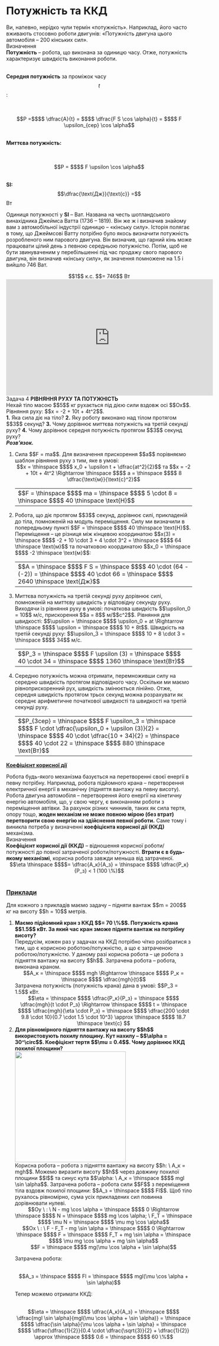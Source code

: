 # Потужнiсть та ККД

<div class="space">Ви, напевно, нерiдко чули термiн «потужнiсть». Наприклад, його часто вживають стосовно роботи двигунiв: «Потужнiсть двигуна цього автомобiля – 200 кiнських сил».</div>

<div class="eoz-wrap">
<span class="eoz">Визначення</span>
<div class="eoz-text">
<span class="p1"><b>Потужнiсть</b></span> – робота, що виконана за одиницю часу. Отже, потужнiсть характеризує швидкiсть виконання роботи.

<br>
<br>

<span class="p1"><b>Середня потужнiсть</b></span> за промiжок часу $$t$$:

<br>
<br>

<center>$$P =$$$$ \dfrac{A}{t} = $$$$ \dfrac{F S \cos \alpha}{t} = $$$$ F \upsilon_{сер} \cos \alpha$$</center>

<br>

<span class="p1"><b>Миттєва потужнiсть:</b></span>

<br>
<br>

<center>$$P = $$$$ F \upsilon \cos \alpha$$</center>

<br>

<span class="p1"><b>SI:</b></span> $$\dfrac{\text{Дж}}{\text{с}} =$$ Вт
</div>
</div>

<p class="p3">Одиниця потужностi у <b>SI</b> – Ват. Названа на честь шотландського винахiдника Джеймса Ватта (1736 – 1819). Він же ж і визначив знайому вам з автомобільної індустрії одиницю – «кінську силу». Iсторiя полягає в тому, що Джеймсові Ватту потрiбно було якось визначити потужнiсть розробленого ним парового двигуна. Вiн визначив, що гарний кiнь може працювати цілий день з певною середньою потужнiстю. Потiм, щоб не бути звинуваченим у перебiльшеннi під час продажу свого парового двигуна, вiн визначив «кiнську силу», як значення помножене на 1.5 i вийшло 746 Ват.</p>

<div class="space" align="center">$$1$$ к.с. $$= 746$$ Вт</div>

<div class="space"><div class="fluidMedia">
<iframe width="560" height="315" src="https://www.youtube.com/embed/F60gyQ5Cmwc" frameborder="0" allowfullscreen></iframe>
</div>
<div class="popup">
</div></div>

<div class="task-wrap">
<span class="task">Задача 4</span> <b>РIВНЯННЯ РУХУ ТА ПОТУЖНIСТЬ</b>
<div class="task-text">
Нехай тiло масою $$5$$ кг рухається пiд дiєю сили вздовж осi $$Ox$$. Рiвняння руху: $$x = -2 + 10t + 4t^2$$.
<br>
<div class="space"><b>1.</b> Яка сила дiє на тiло? <b>2.</b> Яку роботу виконано над тілом протягом $$3$$ секунд? <b>3.</b> Чому дорiвнює миттєва потужнiсть на третiй секундi руху? <b>4.</b> Чому дорiвнює середня потужнiсть протягом $$3$$ секунд руху?</div>

<div class="space"><b><i>Розв’язок.</i></b></div>

<ol>
<div class="space"><li>
Сила $$F = ma$$. Для визначення прискорення $$a$$ порiвняємо шаблон рiвняння руху з тим, яке в умовi:</div>

<div class="space" align="center">$$x = \thinspace $$$$ x_0 + \upsilon t + \dfrac{at^2}{2}$$ та $$x = -2 + 10t + 4t^2 \Rightarrow \thinspace $$$$ a = \thinspace $$$$ 8 \dfrac{\text{м}}{\text{с}^2}$$</div>

<div class="space"><div class="centered-table-wrapper">
<table class="centered-table">
<tr class="eq">
<td class="eq">
<p1>$$F = \thinspace $$$$ ma = \thinspace $$$$ 5 \cdot 8 = \thinspace $$$$ 40 \thinspace \text{Н}$$</p1>
</td>
</tr>
</table></div></div>
</li>
<div class="space"><li>Робота, що дiє протягом $$3$$ секунд, дорiвнює силi, прикладенiй до тiла, помноженiй на модуль перемiщення. Силу ми визначили в попередньому пунктi $$F = \thinspace $$$$ 40 \thinspace \text{Н}$$. Перемiщення – це рiзниця мiж кiнцевою координатою $$x(3) = \thinspace $$$$ -2 + 10 \cdot 3 + 4 \cdot 3^2 = \thinspace $$$$ 64 \thinspace \text{м}$$ та початковою координатою $$x_0 = \thinspace $$$$ -2 \thinspace \text{м}$$:</div>

<div class="space"><div class="centered-table-wrapper">
<table class="centered-table">
<tr class="eq">
<td class="eq">
<p1>$$A = \thinspace $$$$ F S = \thinspace $$$$ 40 \cdot (64 - (-2)) = \thinspace $$$$ 40 \cdot 66 = \thinspace $$$$ 2640 \thinspace \text{Дж}$$</p1>
</td>
</tr>
</table></div></div>
</li>
<div class="space"><li>
Миттєва потужнiсть на третiй секундi руху дорiвнює силi, помноженiй на миттєву швидкiсть у вiдповiдну секунду руху. Виходячи iз рiвняння руху в умовi: початкова швидкiсть $$\upsilon_0 = 10$$ м/c, прискорення $$a = 8$$ м/$$с^2$$. Рiвняння для швидкостi: $$\upsilon = \thinspace $$$$ \upsilon_0 + at \Rightarrow \thinspace $$$$ \upsilon = \thinspace $$$$ 10 + 8t$$. Швидкiсть на третiй секундi руху: $$\upsilon_3 = \thinspace $$$$ 10 + 8 \cdot 3 = \thinspace $$$$ 34$$ м/с.</div>

<div class="space"><div class="centered-table-wrapper">
<table class="centered-table">
<tr class="eq">
<td class="eq">
<p1>$$P_3 = \thinspace $$$$ F \upsilon (3) = \thinspace $$$$ 40 \cdot 34 = \thinspace $$$$ 1360 \thinspace \text{Вт}$$</p1>
</td>
</tr>
</table></div></div>
</li>
<div class="space"><li>
Середню потужнiсть можна отримати, перемноживши силу на середню швидкiсть протягом вiдповiдного часу. Оскільки ми маємо рiвноприскоренний рух, швидкiсть змiнюється лiнiйно. Отже, середня швидкiсть протягом трьох секунд можна розрахувати як середнє арифметичне початкової швидкостi та швидкостi на третiй секундi руху.</div>

<div class="space"><div class="centered-table-wrapper">
<table class="centered-table">
<tr class="eq">
<td class="eq">
<p1>$$P_{3сер} = \thinspace $$$$ F \upsilon_3 = \thinspace $$$$ F \cdot \dfrac{\upsilon_0 + \upsilon (3)}{2} = \thinspace $$$$ 40 \cdot \dfrac{10 + 34}{2} = \thinspace $$$$ 40 \cdot 22 = \thinspace $$$$ 880 \thinspace \text{Вт}$$</p1>
</td>
</tr>
</table></div></div>
</li>
</ol>
</div>
</div>

<div class="space"><p class="p3"><span class="p1"><b><u>Коефiцiєнт корисної дiї</u></b></span></p></div>

<div class="space">Робота будь-якого механiзма базується на перетвореннi своєї енергiї в певну потрiбну. Наприклад, робота пiдйомного крана – перетворення електричної енергiї в механiчну (пiдняття вантажу на певну висоту). Робота двигуна автомобiля – перетворення його енергiї на кiнетичну енергiю автомобiля, що, у свою чергу, є виконанням роботи з перемiщення автiвки. За рахунок рiзних чинникiв, таких як сила тертя, опору тощо, <b>жоден механiзм не може повною мiрою (без втрат) перетворити свою енергiю на здiйснення певної роботи.</b> Саме тому i виникла потреба у визначеннi <span class="p1"><b>коефiцiєнта корисної дiї (ККД)</b></span> механiзма.</div>

<div class="eoz-wrap">
<span class="eoz">Визначення</span>
<div class="eoz-text">
<div class="space"><span class="p1"><b>Коефiцiєнт корисної дiї (ККД)</span></b> – вiдношення корисної роботи/потужностi до повної затраченої роботи/потужностi. <b>Втрати є в будь-якому механiзмi</b>, корисна робота завжди меньша від затраченої.</div>

<div align="center">$$\eta  \thinspace $$$$= \dfrac{A_к}{A_з} = \thinspace $$$$ \dfrac{P_к}{P_з} < 1 (100 \%)$$</div>
<br>
</div>
</div>

<h3><span class="p1"><u>Приклади</u></span></h3>

<div class="space"><p class="p3">Для кожного з прикладiв маємо задачу – пiдняти вантаж $$m = 200$$ кг на висоту $$h = 10$$ метрів.</p></div>

<ol>
<div class="space"><b><li>
Маємо пiдйомний кран з ККД $$= 70 \%$$. Потужнiсть крана $$1.5$$ кВт. За який час кран зможе пiдняти вантаж на потрiбну висоту?</b></div>

<div class="space">Передусiм, кожен раз у задачах на ККД потрiбно чiтко розiбратися з тим, що є корисною роботою/потужнiстю, а що є затраченою роботою/потужнiстю. У даному разi корисна робота – це робота з пiдняття вантажу на висоту $$h$$. Затрачена робота – робота, виконана краном.</div>

<div class="space" align="center">$$A_к = \thinspace $$$$ mgh \Rightarrow \thinspace $$$$ P_к  = \thinspace $$$$ \dfrac{mgh}{t}$$</div>

<div class="space">Затрачена потужнiсть (потужнiсть крана) дана в умовi: $$P_З = 1.5$$ кВт.</div>

<div class="space" align="center">$$\eta = \thinspace $$$$ \dfrac{P_к}{P_з} = \thinspace $$$$ \dfrac{mgh}{t \cdot P_з} \Rightarrow \thinspace $$$$ t = \thinspace $$$$ \dfrac{mgh}{\eta \cdot P_з} = \thinspace $$$$ \dfrac{200 \cdot 9.8 \cdot 10}{0.7 \cdot 1.5 \cdot 10^3} \approx \thinspace $$$$ 18.7 \thinspace \text{c} $$</div>
</li>
<div class="space"><b><li>
Для рiвномiрного пiдняття вантажу на висоту $$h$$ використовують похилу площину. Кут нахилу – $$\alpha = 30^\circ$$. Коефiцiєнт тертя $$\mu = 0.4$$. Чому дорiвнює ККД похилої площини?</b></div>

<div class="space"><img class="image" width="300"  src="https://rawgit.com/chudaol/ed-era-book-physics/master/images/chapter_7/19.png"></div>

<div class="space">Корисна робота – робота з пiдняття вантажу на висоту $$h: \ A_к = mgh$$. Можемо виразити висоту $$h$$ через довжину похилої площини $$l$$ та синус кута $$\alpha: \ A_к = \thinspace $$$$ mgl \sin \alpha$$. Затрачена робота – робота сили $$F$$ з перемiщення тiла вздовж похилої площини: $$A_з = \thinspace $$$$ Fl$$. Щоб тiло рухалось рiвномiрно, сума усiх прикладених сил повинна дорiвнювати нулеві.</div>

<div class="space" align="center">$$Oy \ : \ N - mg \cos \alpha = \thinspace $$$$ 0 \Rightarrow \thinspace $$$$ N = \thinspace $$$$ mg \cos \alpha; \ F_Т = \thinspace $$$$ \mu N = \thinspace $$$$ \mu mg \cos \alpha$$</div>

<div class="space" align="center">$$Ox \ : \ F - F_Т - mg \sin \alpha = \thinspace $$$$ 0 \Rightarrow \thinspace $$$$ F = \thinspace $$$$ F_Т + mg \sin \alpha = \thinspace $$$$ \mu mg \cos \alpha + mg \sin \alpha$$</div>

<div class="space" align="center">$$F = \thinspace $$$$  mg(\mu \cos \alpha + \sin \alpha)$$</div>

Затрачена робота:
<br>
<br>

<div align="center">$$A_з = \thinspace $$$$ Fl = \thinspace $$$$ mgl(\mu \cos \alpha + \sin \alpha)$$</div>

Тепер можемо отримати ККД:
<br>
<br>

<div align="center">$$\eta = \thinspace $$$$ \dfrac{A_к}{A_з} = \thinspace $$$$ \dfrac{mgl \sin \alpha}{mgl(\mu \cos \alpha + \sin \alpha)} = \thinspace $$$$ \dfrac{\sin \alpha}{\mu \cos \alpha + \sin \alpha} = \thinspace $$$$ \dfrac{\dfrac{1}{2}}{0.4 \cdot \dfrac{\sqrt{3}}{2} + \dfrac{1}{2}} \approx \thinspace $$$$ 0.6 = \thinspace $$$$ 60 \%$$</div>
</li>
</ol>